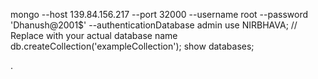 mongo --host 139.84.156.217 --port 32000 --username root --password 'Dhanush@2001$' --authenticationDatabase admin
use NIRBHAVA; // Replace with your actual database name
db.createCollection('exampleCollection');
show databases;

.
